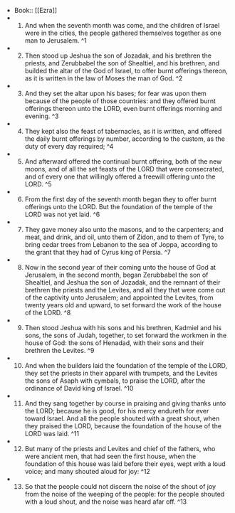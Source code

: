 - Book:: [[Ezra]]
- 1. And when the seventh month was come, and the children of Israel were in the cities, the people gathered themselves together as one man to Jerusalem. ^1
- 2. Then stood up Jeshua the son of Jozadak, and his brethren the priests, and Zerubbabel the son of Shealtiel, and his brethren, and builded the altar of the God of Israel, to offer burnt offerings thereon, as it is written in the law of Moses the man of God. ^2
- 3. And they set the altar upon his bases; for fear was upon them because of the people of those countries: and they offered burnt offerings thereon unto the LORD, even burnt offerings morning and evening. ^3
- 4. They kept also the feast of tabernacles, as it is written, and offered the daily burnt offerings by number, according to the custom, as the duty of every day required; ^4
- 5. And afterward offered the continual burnt offering, both of the new moons, and of all the set feasts of the LORD that were consecrated, and of every one that willingly offered a freewill offering unto the LORD. ^5
- 6. From the first day of the seventh month began they to offer burnt offerings unto the LORD. But the foundation of the temple of the LORD was not yet laid. ^6
- 7. They gave money also unto the masons, and to the carpenters; and meat, and drink, and oil, unto them of Zidon, and to them of Tyre, to bring cedar trees from Lebanon to the sea of Joppa, according to the grant that they had of Cyrus king of Persia. ^7
- 8. Now in the second year of their coming unto the house of God at Jerusalem, in the second month, began Zerubbabel the son of Shealtiel, and Jeshua the son of Jozadak, and the remnant of their brethren the priests and the Levites, and all they that were come out of the captivity unto Jerusalem; and appointed the Levites, from twenty years old and upward, to set forward the work of the house of the LORD. ^8
- 9. Then stood Jeshua with his sons and his brethren, Kadmiel and his sons, the sons of Judah, together, to set forward the workmen in the house of God: the sons of Henadad, with their sons and their brethren the Levites. ^9
- 10. And when the builders laid the foundation of the temple of the LORD, they set the priests in their apparel with trumpets, and the Levites the sons of Asaph with cymbals, to praise the LORD, after the ordinance of David king of Israel. ^10
- 11. And they sang together by course in praising and giving thanks unto the LORD; because he is good, for his mercy endureth for ever toward Israel. And all the people shouted with a great shout, when they praised the LORD, because the foundation of the house of the LORD was laid. ^11
- 12. But many of the priests and Levites and chief of the fathers, who were ancient men, that had seen the first house, when the foundation of this house was laid before their eyes, wept with a loud voice; and many shouted aloud for joy: ^12
- 13. So that the people could not discern the noise of the shout of joy from the noise of the weeping of the people: for the people shouted with a loud shout, and the noise was heard afar off. ^13
